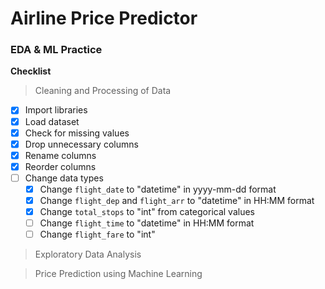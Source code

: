 # Airline Price Predictor

### EDA & ML Practice

**Checklist**

> Cleaning and Processing of Data

-   [x] Import libraries
-   [x] Load dataset
-   [x] Check for missing values
-   [x] Drop unnecessary columns
-   [x] Rename columns
-   [x] Reorder columns
-   [ ] Change data types
    -   [x] Change `flight_date` to "datetime" in yyyy-mm-dd format
    -   [x] Change `flight_dep` and `flight_arr` to "datetime" in HH:MM format
    -   [x] Change `total_stops` to "int" from categorical values
    -   [ ] Change `flight_time` to "datetime" in HH:MM format
    -   [ ] Change `flight_fare` to "int"

> Exploratory Data Analysis

> Price Prediction using Machine Learning
